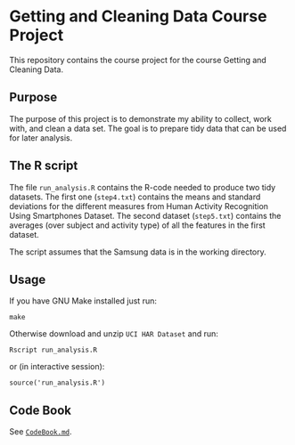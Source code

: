 Getting and Cleaning Data Course Project
========================================

This repository contains the course project for the course Getting and
Cleaning Data.

Purpose
-------

The purpose of this project is to demonstrate my ability to collect,
work with, and clean a data set. The goal is to prepare tidy data that
can be used for later analysis.

The R script
------------

The file `run_analysis.R` contains the R-code needed to produce two
tidy datasets. The first one (`step4.txt`) contains the means and
standard deviations for the different measures from Human Activity
Recognition Using Smartphones Dataset. The second dataset
(`step5.txt`) contains the averages (over subject and activity type)
of all the features in the first dataset.

The script assumes that the Samsung data is in the working directory.

Usage
-----

If you have GNU Make installed just run:

    make

Otherwise download and unzip `UCI HAR Dataset` and run:

    Rscript run_analysis.R

or (in interactive session):

    source('run_analysis.R')

Code Book
---------

See [`CodeBook.md`](CodeBook.md).